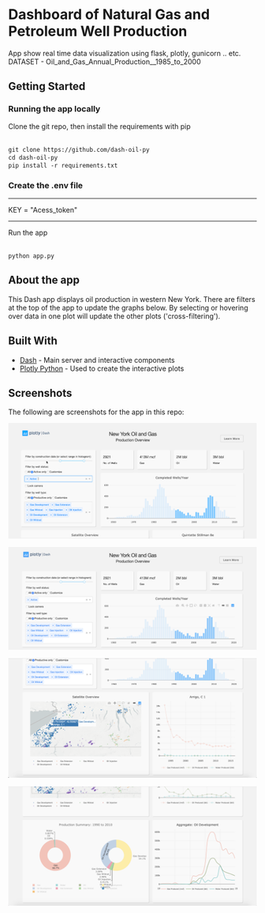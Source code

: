 # Dashboard of Natural Gas and Petroleum Well Production
App show real time data visualization using flask, plotly, gunicorn .. etc. 
DATASET - Oil_and_Gas_Annual_Production__1985_to_2000
## Getting Started

### Running the app locally
Clone the git repo, then install the requirements with pip

```

git clone https://github.com/dash-oil-py
cd dash-oil-py
pip install -r requirements.txt

```
### Create the .env file 
-----

KEY = "Acess_token"

-----
Run the app

```

python app.py

```

## About the app

This Dash app displays oil production in western New York. There are filters at the top of the app to update the graphs below. By selecting or hovering over data in one plot will update the other plots ('cross-filtering').

## Built With

- [Dash](https://dash.plot.ly/) - Main server and interactive components
- [Plotly Python](https://plot.ly/python/) - Used to create the interactive plots

## Screenshots

The following are screenshots for the app in this repo:

![animated1](screenshots/animated1.gif)

![screenshot](screenshots/screenshot1.png)

![screenshot](screenshots/screenshot2.png)

![screenshot](screenshots/screenshot3.png)
